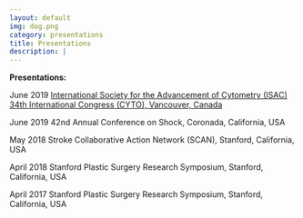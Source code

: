 ```yaml
---
layout: default
img: dog.png
category: presentations
title: Presentations
description: |
---
```

 <p class="p1"><strong>Presentations:</strong></p>
<p>June 2019	<a href="http://cytoconference.org/2019/Program-and-Abstracts/Program-Information/CYTO-Program-Book-final-draft-v4.aspx">International Society for the Advancement of Cytometry (ISAC) 34th International Congress (CYTO), Vancouver, Canada</a></p>
<p>June 2019	42nd Annual Conference on Shock, Coronada, California, USA</p>
<p>May 2018	Stroke Collaborative Action Network (SCAN), Stanford, California, USA</p>
<p>April 2018	Stanford Plastic Surgery Research Symposium, Stanford, California, USA</p>
<p>April 2017	Stanford Plastic Surgery Research Symposium, Stanford, California, USA</p>
